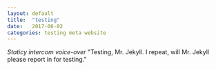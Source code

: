 ```yaml
---
layout: default
title:  "testing"
date:   2017-06-02
categories: testing meta website
---
```


*Staticy intercom voice-over*
"Testing, Mr. Jekyll. I repeat, will Mr. Jekyll please report in for testing."
 
